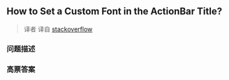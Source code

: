 ## How to Set a Custom Font in the ActionBar Title?

> 译者 译自 [stackoverflow](http://stackoverflow.com/questions/8607707/how-to-set-a-custom-font-in-the-actionbar-title) 

### 问题描述 

### 高票答案 

